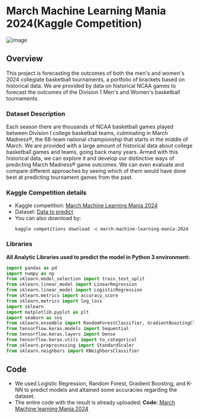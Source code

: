 # March Machine Learning Mania 2024(Kaggle Competition)
![image](https://github.com/user-attachments/assets/3a90bb28-55b6-48ab-95d3-627b6b967d05)

## Overview
This project is forecasting the outcomes of both the men's and women's 2024 collegiate basketball tournaments, a portfolio of brackets based on historical data. We are provided by data on historical NCAA games to forecast the outcomes of the Division 1 Men's and Women's basketball tournaments.
### Dataset Description
Each season there are thousands of NCAA basketball games played between Division I college basketball teams, culminating in March Madness®, the 68-team national championship that starts in the middle of March. We are provided with a large amount of historical data about college basketball games and teams, going back many years. Armed with this historical data, we can explore it and develop our distinctive ways of predicting March Madness® game outcomes. We can even evaluate and compare different approaches by seeing which of them would have done best at predicting tournament games from the past.

### Kaggle Competition details 
- Kaggle competition: [March Machine Learning Mania 2024](https://www.kaggle.com/competitions/march-machine-learning-mania-2024/overview)
- Dataset: [Data to predict](https://www.kaggle.com/competitions/march-machine-learning-mania-2024/data)
- You can also download by:
  ```
  kaggle competitions download -c march-machine-learning-mania-2024
  ```
### Libraries 
  **All Analytic Libraries used to predict the model in Python 3 environment:**
  ```python
import pandas as pd
import numpy as np
from sklearn.model_selection import train_test_split
from sklearn.linear_model import LinearRegression
from sklearn.linear_model import LogisticRegression
from sklearn.metrics import accuracy_score
from sklearn.metrics import log_loss
import sklearn
import matplotlib.pyplot as plt
import seaborn as sns
from sklearn.ensemble import RandomForestClassifier, GradientBoostingClassifier
from tensorflow.keras.models import Sequential
from tensorflow.keras.layers import Dense
from tensorflow.keras.utils import to_categorical
from sklearn.preprocessing import StandardScaler
from sklearn.neighbors import KNeighborsClassifier

```
## Code
- We used Logistic Regression, Random Forest, Gradient Boosting, and K-NN to predict models and attained some accuracies regarding the dataset.
- The entire code with the result is already uploaded: **Code:** [March Machine learning Mania 2024](https://github.com/GAYATRI-SIVANI-SUSARLA/NCAA-March-Madness-Basketball-Tournament-Outcome-Prediction-Model/blob/main/march-machine-learning-mania-2024.ipynb)







